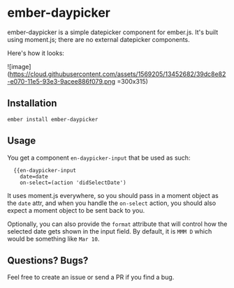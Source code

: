 # ember-daypicker

ember-daypicker is a simple datepicker component for ember.js. It's built using moment.js; there are no
external datepicker components.

Here's how it looks:

![image](https://cloud.githubusercontent.com/assets/1569205/13452682/39dc8e82-e070-11e5-93e3-9acee886f079.png =300x315)

## Installation

`ember install ember-daypicker`

## Usage

You get a component `en-daypicker-input` that be used as such:

```
  {{en-daypicker-input
    date=date
    on-select=(action 'didSelectDate')
```

It uses moment.js everywhere, so you should pass in a moment object as the `date` attr,
and when you handle the `on-select` action, you should also expect a moment object to
be sent back to you.

Optionally, you can also provide the `format` attribute that will control how the selected
date gets shown in the input field. By default, it is `MMM D` which would be something like
`Mar 10`.

## Questions? Bugs?

Feel free to create an issue or send a PR if you find a bug.
